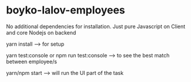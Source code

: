 # boyko-lalov-employees

No additional dependencies for installation. Just pure Javascript on Client and core Nodejs on backend

yarn install --> for setup

yarn test:console or npm run test:console --> to see the best match between employee/s

yarn/npm start --> will run the UI part of the task
